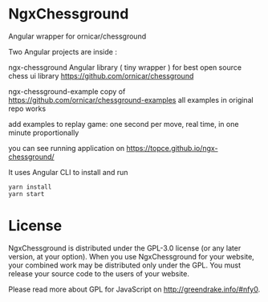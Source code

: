 # NgxChessground

Angular wrapper for ornicar/chessground

Two Angular projects are inside :

ngx-chessground Angular library ( tiny wrapper ) for best open source chess ui library https://github.com/ornicar/chessground

ngx-chessground-example copy of https://github.com/ornicar/chessground-examples
 all examples in original repo works

add examples to replay game:
one second per move,
real time,
in one minute proportionally

you can see running application on
https://topce.github.io/ngx-chessground/


It uses Angular CLI
to install and run

```console
yarn install
yarn start
```

# License

NgxChessground is distributed under the GPL-3.0 license (or any later version, at your option). When you use NgxChessground for your website, your combined work may be distributed only under the GPL. You must release your source code to the users of your website.

Please read more about GPL for JavaScript on http://greendrake.info/#nfy0.
